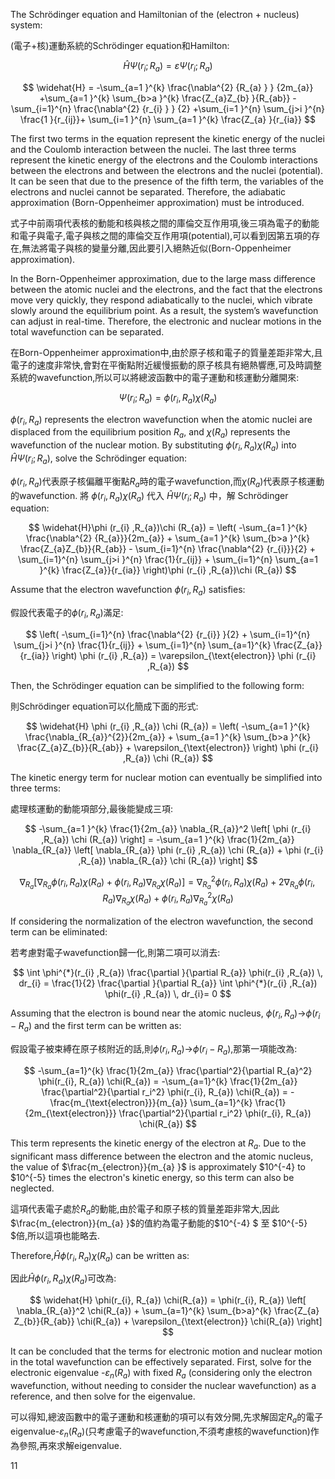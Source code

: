 The Schrödinger equation and Hamiltonian of the (electron + nucleus) system:

(電子+核)運動系統的Schrödinger equation和Hamilton:


$$
\widehat{H}\Psi (r_{i} ;R_{a} )=\varepsilon \Psi (r_{i} ;R_{a} )
$$


$$ \widehat{H} = -\sum_{a=1 }^{k} \frac{\nabla^{2} {R_{a} } } {2m_{a}} +\sum_{a=1 }^{k} \sum_{b>a }^{k} \frac{Z_{a}Z_{b} }{R_{ab}} -\sum_{i=1}^{n} \frac{\nabla^{2} {r_{i} } } {2} +\sum_{i=1 }^{n} \sum_{j>i }^{n} \frac{1 }{r_{ij}}+ \sum_{i=1 }^{n} \sum_{a=1 }^{k} \frac{Z_{a} }{r_{ia}} $$



The first two terms in the equation represent the kinetic energy of the nuclei and the Coulomb interaction between the nuclei. The last three terms represent the kinetic energy of the electrons and the Coulomb interactions between the electrons and between the electrons and the nuclei (potential). 
It can be seen that due to the presence of the fifth term, the variables of the electrons and nuclei cannot be separated. Therefore, the adiabatic approximation (Born-Oppenheimer approximation) must be introduced.

式子中前兩項代表核的動能和核與核之間的庫倫交互作用項,後三項為電子的動能和電子與電子,電子與核之間的庫倫交互作用項(potential),可以看到因第五項的存在,無法將電子與核的變量分離,因此要引入絕熱近似(Born-Oppenheimer approximation).


In the Born-Oppenheimer approximation, due to the large mass difference between the atomic nuclei and the electrons, and the fact that the electrons move very quickly, they respond adiabatically to the nuclei, which vibrate slowly around the equilibrium point. As a result, the system’s wavefunction can adjust in real-time. Therefore, the electronic and nuclear motions in the total wavefunction can be separated.

在Born-Oppenheimer approximation中,由於原子核和電子的質量差距非常大,且電子的速度非常快,會對在平衡點附近緩慢振動的原子核具有絕熱響應,可及時調整系統的wavefunction,所以可以將總波函數中的電子運動和核運動分離開來:

$$ \Psi (r_{i} ;R_{a} )=\phi (r_{i} ,R_{a})\chi (R_{a}) $$

$\phi (r_{i} ,R_{a})$ represents the electron wavefunction when the atomic nuclei are displaced from the equilibrium position $R_{a}$, and $\chi (R_{a})$ represents the wavefunction of the nuclear motion. By substituting $\phi (r_{i} ,R_{a})\chi (R_{a})$ into $\widehat{H}\Psi (r_{i} ;R_{a} )$, solve the Schrödinger equation:

$\phi (r_{i} ,R_{a})$代表原子核偏離平衡點$R_{a}$時的電子wavefunction,而$\chi (R_{a})$代表原子核運動的wavefunction. 將 $\phi (r_{i} ,R_{a})\chi (R_{a})$ 代入 $\widehat{H}\Psi (r_{i} ;R_{a} )$ 中，解 Schrödinger equation:

$$ 
\widehat{H}\phi (r_{i} ,R_{a})\chi (R_{a}) = \left( -\sum_{a=1 }^{k} \frac{\nabla^{2} {R_{a}}}{2m_{a}} + \sum_{a=1 }^{k} \sum_{b>a }^{k} \frac{Z_{a}Z_{b}}{R_{ab}} - \sum_{i=1}^{n} \frac{\nabla^{2} {r_{i}}}{2} + \sum_{i=1}^{n} \sum_{j>i }^{n} \frac{1}{r_{ij}} + \sum_{i=1}^{n} \sum_{a=1 }^{k} \frac{Z_{a}}{r_{ia}} \right)\phi (r_{i} ,R_{a})\chi (R_{a})
$$

Assume that the electron wavefunction $\phi (r_{i} ,R_{a})$ satisfies:

假設代表電子的$\phi (r_{i} ,R_{a})$滿足:

$$ 
\left( -\sum_{i=1}^{n} \frac{\nabla^{2} {r_{i}} }{2} + \sum_{i=1}^{n} \sum_{j>i }^{n} \frac{1}{r_{ij}} + \sum_{i=1}^{n} \sum_{a=1}^{k} \frac{Z_{a}}{r_{ia}} \right) \phi (r_{i} ,R_{a}) = \varepsilon_{\text{electron}} \phi (r_{i} ,R_{a})
$$

Then, the Schrödinger equation can be simplified to the following form:

則Schrödinger equation可以化簡成下面的形式:

$$ 
\widehat{H} \phi (r_{i} ,R_{a}) \chi (R_{a}) = \left( -\sum_{a=1 }^{k} \frac{\nabla_{R_{a}}^{2}}{2m_{a}} + \sum_{a=1 }^{k} \sum_{b>a }^{k} \frac{Z_{a}Z_{b}}{R_{ab}} + \varepsilon_{\text{electron}} \right) \phi (r_{i} ,R_{a}) \chi (R_{a})
$$

The kinetic energy term for nuclear motion can eventually be simplified into three terms:

處理核運動的動能項部分,最後能變成三項:

$$
-\sum_{a=1 }^{k} \frac{1}{2m_{a}} \nabla_{R_{a}}^2 \left[ \phi (r_{i} ,R_{a}) \chi (R_{a}) \right] = -\sum_{a=1 }^{k} \frac{1}{2m_{a}} \nabla_{R_{a}} \left[ \nabla_{R_{a}} \phi (r_{i} ,R_{a}) \chi (R_{a}) + \phi (r_{i} ,R_{a}) \nabla_{R_{a}} \chi (R_{a}) \right]
$$

$$
\nabla_{R_{a}} \left[ \nabla_{R_{a}} \phi (r_{i}, R_{a}) \chi (R_{a}) + \phi (r_{i}, R_{a}) \nabla_{R_{a}} \chi (R_{a}) \right] 
= \nabla_{R_{a}}^2 \phi (r_{i}, R_{a}) \chi (R_{a}) + 2 \nabla_{R_{a}} \phi (r_{i}, R_{a}) \nabla_{R_{a}} \chi (R_{a}) + \phi (r_{i}, R_{a}) \nabla_{R_{a}}^2 \chi (R_{a})
$$

If considering the normalization of the electron wavefunction, the second term can be eliminated:

若考慮對電子wavefunction歸一化,則第二項可以消去:

$$
\int \phi^{*}(r_{i} ,R_{a}) \frac{\partial }{\partial R_{a}} \phi(r_{i} ,R_{a}) \, dr_{i} = \frac{1}{2} \frac{\partial }{\partial R_{a}} \int \phi^{*}(r_{i} ,R_{a}) \phi(r_{i} ,R_{a}) \, dr_{i}= 0
$$

Assuming that the electron is bound near the atomic nucleus, $\phi(r_{i} ,R_{a})$->$\phi(r_{i}-R_{a})$ and the first term can be written as:

假設電子被束縛在原子核附近的話,則$\phi(r_{i} ,R_{a})$->$\phi(r_{i}-R_{a})$,那第一項能改為:

$$
-\sum_{a=1}^{k} \frac{1}{2m_{a}} \frac{\partial^2}{\partial R_{a}^2} \phi(r_{i}, R_{a}) \chi(R_{a}) 
= -\sum_{a=1}^{k} \frac{1}{2m_{a}} \frac{\partial^2}{\partial r_i^2} \phi(r_{i}, R_{a}) \chi(R_{a}) 
= -\frac{m_{\text{electron}}}{m_{a}} \sum_{a=1}^{k} \frac{1}{2m_{\text{electron}}} \frac{\partial^2}{\partial r_i^2} \phi(r_{i}, R_{a}) \chi(R_{a})
$$

This term represents the kinetic energy of the electron at $R_{a}$. Due to the significant mass difference between the electron and the atomic nucleus, the value of $\frac{m_{electron}}{m_{a} }$ is approximately $10^{-4} to $10^{-5} times the electron's kinetic energy, so this term can also be neglected.

這項代表電子處於$R_{a}$的動能,由於電子和原子核的質量差距非常大,因此$\frac{m_{electron}}{m_{a} }$的值約為電子動能的$10^{-4} $ 至 $10^{-5} $倍,所以這項也能略去.

Therefore,$\widehat{H}\phi (r_{i} ,R_{a})\chi (R_{a})$ can be written as:

因此$\widehat{H}\phi (r_{i} ,R_{a})\chi (R_{a})$可改為:

$$
\widehat{H} \phi(r_{i}, R_{a}) \chi(R_{a}) = \phi(r_{i}, R_{a}) \left[ \nabla_{R_{a}}^2 \chi(R_{a}) + \sum_{a=1}^{k} \sum_{b>a}^{k} \frac{Z_{a} Z_{b}}{R_{ab}} \chi(R_{a}) + \varepsilon_{\text{electron}} \chi(R_{a}) \right]
$$

It can be concluded that the terms for electronic motion and nuclear motion in the total wavefunction can be effectively separated. First, solve for the electronic eigenvalue -$\varepsilon _{n}(R_{a})$ with fixed $R_{a}$ 
 (considering only the electron wavefunction, without needing to consider the nuclear wavefunction) as a reference, and then solve for the eigenvalue.

 
可以得知,總波函數中的電子運動和核運動的項可以有效分開,先求解固定$R_{a}$的電子eigenvalue-$\varepsilon _{n}(R_{a})$(只考慮電子的wavefunction,不須考慮核的wavefunction)作為參照,再來求解eigenvalue.













11
